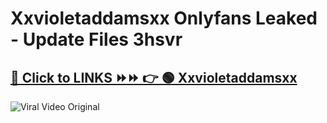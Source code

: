 
 # Xxvioletaddamsxx Onlyfans Leaked - Update Files 3hsvr

## <h2><a href="https://clipsfans.com/Xxvioletaddamsxx&ref=git">🔗 Click to LINKS ⏩⏩ 👉 🟢 Xxvioletaddamsxx </a></h2>

<a href="https://clipsfans.com/Xxvioletaddamsxx&ref=git" rel="nofollow" data-target="animated-image.originalLink"><img src="https://i.ibb.co.com/xMMVF88/686577567.gif" alt="Viral Video Original" style="max-width: 100%; display: inline-block;" data-target="animated-image.originalImage"></a>

